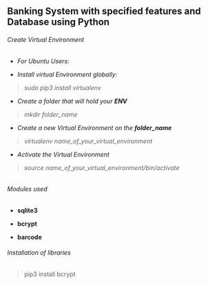 ## Banking System with specified features and Database using Python


<h6> Create Virtual Environment<h6>

* For Ubuntu Users:

* Install virtual Environment globally:

> sudo pip3 install virtualenv

* Create a folder that will hold your **ENV**

> mkdir folder_name

* Create a new Virtual Environment on the **folder_name**

> virtualenv name_of_your_virtual_environment

* Activate the Virtual Environment

> source name_of_your_virtual_environment/bin/activate



<h6> Modules used</h6>

* **sqlite3**

* **bcrypt**

* **barcode**

<h6> Installation of libraries</h6>

> pip3 install bcrypt